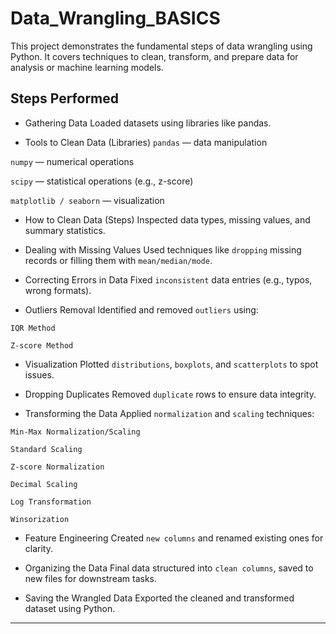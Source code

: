 # Data_Wrangling_BASICS
This project demonstrates the fundamental steps of data wrangling using Python. It covers techniques to clean, transform, and prepare data for analysis or machine learning models.

## Steps Performed
- Gathering Data
Loaded datasets using libraries like pandas.

- Tools to Clean Data (Libraries)
`pandas` — data manipulation

`numpy` — numerical operations

`scipy` — statistical operations (e.g., z-score)

`matplotlib / seaborn` — visualization

- How to Clean Data (Steps)
Inspected data types, missing values, and summary statistics.

- Dealing with Missing Values
Used techniques like `dropping` missing records or filling them with `mean/median/mode`.

- Correcting Errors in Data
Fixed `inconsistent` data entries (e.g., typos, wrong formats).

- Outliers Removal
Identified and removed `outliers` using:

`IQR Method`

`Z-score Method`

- Visualization
Plotted `distributions`, `boxplots`, and `scatterplots` to spot issues.

- Dropping Duplicates
Removed `duplicate` rows to ensure data integrity.

- Transforming the Data
Applied `normalization` and `scaling` techniques:

`Min-Max Normalization/Scaling`

`Standard Scaling`

`Z-score Normalization`

`Decimal Scaling`

`Log Transformation`

`Winsorization`

- Feature Engineering
Created `new columns` and renamed existing ones for clarity.

- Organizing the Data
Final data structured into `clean columns`, saved to new files for downstream tasks.

- Saving the Wrangled Data
Exported the cleaned and transformed dataset using Python.

---
